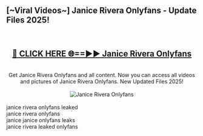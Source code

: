 <h2>[~Viral Videos~] Janice Rivera Onlyfans - Update Files 2025!</h2>
<br>
<div align="center">
<h2><a href="https://betterlinks.top/A2PfLJ" rel="nofollow">🔴 CLICK HERE 🌐==►► Janice Rivera Onlyfans</a></h2>
<br>
Get Janice Rivera Onlyfans and all content. Now you can access all videos and pictures of Janice Rivera Onlyfans. New Updated Files 2025!
<br>
<br>
<a href="https://betterlinks.top/A2PfLJ" rel="nofollow" data-target="animated-image.originalLink"><img src="https://i.ibb.co.com/WyWwxjT/player-gif2.gif" alt="Janice Rivera Onlyfans" style="max-width: 100%; display: inline-block;" data-target="animated-image.originalImage"></a>
</div>
<br>
janice rivera onlyfans leaked<br>
janice rivera onlyfans<br>
janice janice onlyfans leaks<br>
janice rivera leaked onlyfans